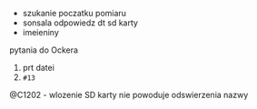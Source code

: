 - szukanie poczatku pomiaru
- sonsala odpowiedz dt sd karty
- imeieniny

pytania do Ockera

1. prt datei
2. `#13`


@C1202 - wlozenie SD karty nie powoduje odswierzenia nazwy

